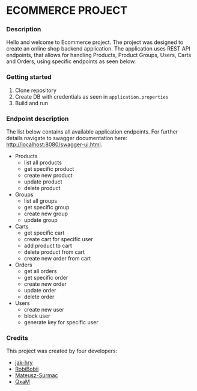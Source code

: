 # ECOMMERCE PROJECT
### Description
Hello and welcome to Ecommerce project. The project was designed to create 
an online shop backend application. The application uses REST API endpoints, 
that allows for handling Products, Product Groups, Users, Carts and Orders, 
using specific endpoints as seen below. 

### Getting started
1. Clone repository
2. Create DB with credentials as seen in `application.properties`
3. Build and run

### Endpoint description
The list below contains all available application endpoints. For further 
details navigate to swagger documentation here: 
[http://localhost:8080/swagger-ui.html](http://localhost:8080/swagger-ui.html).

- Products
  - list all products
  - get specific product
  - create new product
  - update product
  - delete product
- Groups
  - list all groups
  - get specific group
  - create new group
  - update group
- Carts
  - get specific cart
  - create cart for specific user
  - add product to cart
  - delete product from cart
  - create new order from cart
- Orders
  - get all orders
  - get specific order
  - create new order
  - update order
  - delete order
- Users
  - create new user
  - block user
  - generate key for specific user

### Credits
This project was created by four developers:
- [jak-hry](https://github.com/jak-hry)
- [RobiBobii](https://github.com/RobiBobii)
- [Mateusz-Surmac](https://github.com/Mateusz-Surmac)
- [QxaM](https://github.com/QxaM)